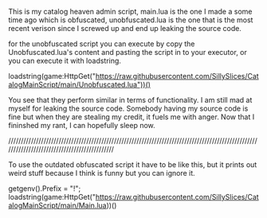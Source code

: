 This is my catalog heaven admin script, main.lua is the one I made a some time ago which is obfuscated, unobfuscated.lua is the one that is the most recent verison since I screwed up and end up leaking the source code.


for the unobfuscated script you can execute by copy the Unobfuscated.lua's content and pasting the script in to your executor, or you can execute it with loadstring.

loadstring(game:HttpGet("https://raw.githubusercontent.com/SillySlices/CatalogMainScript/main/Unobfuscated.lua"))()

You see that they perform similar in terms of functionality. I am still mad at myself for leaking the source code. Somebody having my source code is fine but when they are stealing my credit, it fuels me with anger. Now that I fininshed my rant, I can hopefully sleep now.

/////////////////////////////////////////////////////////////////////////////////////////////////////////////////////////////////////////////

To use the outdated obfuscated script it have to be like this, but it prints out weird stuff because I think is funny but you can ignore it.

getgenv().Prefix = "!";
loadstring(game:HttpGet("https://raw.githubusercontent.com/SillySlices/CatalogMainScript/main/Main.lua))()

